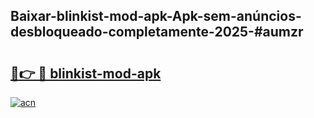 ## Baixar-blinkist-mod-apk-Apk-sem-anúncios-desbloqueado-completamente-2025-#aumzr

# <h2><a href="https://ainizakaria.my?title=blinkist-mod-apk&ref=22M">🔗👉 🔴 blinkist-mod-apk</a></h2>

[![acn](https://github.com/user-attachments/assets/0f9c940e-d8b0-45ae-aac7-cd30a18b3e1c)](https://ainizakaria.my?title=blinkist-mod-apk&ref=22M)

